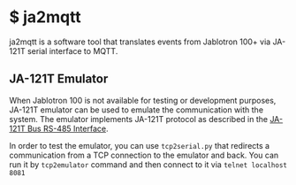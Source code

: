 # $ ja2mqtt

ja2mqtt is a software tool that translates events from Jablotron 100+ via JA-121T serial interface to MQTT. 

## JA-121T Emulator

When Jablotron 100 is not available for testing or development purposes, JA-121T emulator can be used to emulate the 
communication with the system. The emulator implements JA-121T protocol as described in the [JA-121T Bus RS-485 Interface](https://jablotron.com.hk/image/data/pdf/manuel/JA-121T.pdf).

In order to test the emulator, you can use `tcp2serial.py` that redirects a communication from a TCP connection to the emulator and back. You can run it by `tcp2emulator` command and then connect to it via `telnet localhost 8081`    
  

